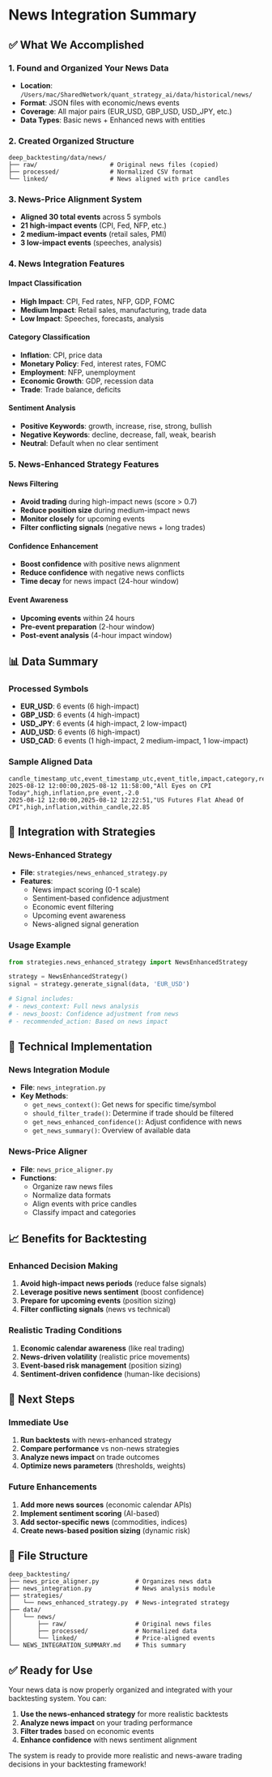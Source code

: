 # News Integration Summary

## ✅ What We Accomplished

### 1. **Found and Organized Your News Data**
- **Location**: `/Users/mac/SharedNetwork/quant_strategy_ai/data/historical/news/`
- **Format**: JSON files with economic/news events
- **Coverage**: All major pairs (EUR_USD, GBP_USD, USD_JPY, etc.)
- **Data Types**: Basic news + Enhanced news with entities

### 2. **Created Organized Structure**
```
deep_backtesting/data/news/
├── raw/                    # Original news files (copied)
├── processed/              # Normalized CSV format
└── linked/                 # News aligned with price candles
```

### 3. **News-Price Alignment System**
- **Aligned 30 total events** across 5 symbols
- **21 high-impact events** (CPI, Fed, NFP, etc.)
- **2 medium-impact events** (retail sales, PMI)
- **3 low-impact events** (speeches, analysis)

### 4. **News Integration Features**

#### **Impact Classification**
- **High Impact**: CPI, Fed rates, NFP, GDP, FOMC
- **Medium Impact**: Retail sales, manufacturing, trade data
- **Low Impact**: Speeches, forecasts, analysis

#### **Category Classification**
- **Inflation**: CPI, price data
- **Monetary Policy**: Fed, interest rates, FOMC
- **Employment**: NFP, unemployment
- **Economic Growth**: GDP, recession data
- **Trade**: Trade balance, deficits

#### **Sentiment Analysis**
- **Positive Keywords**: growth, increase, rise, strong, bullish
- **Negative Keywords**: decline, decrease, fall, weak, bearish
- **Neutral**: Default when no clear sentiment

### 5. **News-Enhanced Strategy Features**

#### **News Filtering**
- **Avoid trading** during high-impact news (score > 0.7)
- **Reduce position size** during medium-impact news
- **Monitor closely** for upcoming events
- **Filter conflicting signals** (negative news + long trades)

#### **Confidence Enhancement**
- **Boost confidence** with positive news alignment
- **Reduce confidence** with negative news conflicts
- **Time decay** for news impact (24-hour window)

#### **Event Awareness**
- **Upcoming events** within 24 hours
- **Pre-event preparation** (2-hour window)
- **Post-event analysis** (4-hour impact window)

## 📊 Data Summary

### **Processed Symbols**
- **EUR_USD**: 6 events (6 high-impact)
- **GBP_USD**: 6 events (4 high-impact)
- **USD_JPY**: 6 events (4 high-impact, 2 low-impact)
- **AUD_USD**: 6 events (6 high-impact)
- **USD_CAD**: 6 events (1 high-impact, 2 medium-impact, 1 low-impact)

### **Sample Aligned Data**
```csv
candle_timestamp_utc,event_timestamp_utc,event_title,impact,category,relation,minutes_from_event
2025-08-12 12:00:00,2025-08-12 11:58:00,"All Eyes on CPI Today",high,inflation,pre_event,-2.0
2025-08-12 12:00:00,2025-08-12 12:22:51,"US Futures Flat Ahead Of CPI",high,inflation,within_candle,22.85
```

## 🎯 Integration with Strategies

### **News-Enhanced Strategy**
- **File**: `strategies/news_enhanced_strategy.py`
- **Features**:
  - News impact scoring (0-1 scale)
  - Sentiment-based confidence adjustment
  - Economic event filtering
  - Upcoming event awareness
  - News-aligned signal generation

### **Usage Example**
```python
from strategies.news_enhanced_strategy import NewsEnhancedStrategy

strategy = NewsEnhancedStrategy()
signal = strategy.generate_signal(data, 'EUR_USD')

# Signal includes:
# - news_context: Full news analysis
# - news_boost: Confidence adjustment from news
# - recommended_action: Based on news impact
```

## 🔧 Technical Implementation

### **News Integration Module**
- **File**: `news_integration.py`
- **Key Methods**:
  - `get_news_context()`: Get news for specific time/symbol
  - `should_filter_trade()`: Determine if trade should be filtered
  - `get_news_enhanced_confidence()`: Adjust confidence with news
  - `get_news_summary()`: Overview of available data

### **News-Price Aligner**
- **File**: `news_price_aligner.py`
- **Functions**:
  - Organize raw news files
  - Normalize data formats
  - Align events with price candles
  - Classify impact and categories

## 📈 Benefits for Backtesting

### **Enhanced Decision Making**
1. **Avoid high-impact news periods** (reduce false signals)
2. **Leverage positive news sentiment** (boost confidence)
3. **Prepare for upcoming events** (position sizing)
4. **Filter conflicting signals** (news vs technical)

### **Realistic Trading Conditions**
1. **Economic calendar awareness** (like real trading)
2. **News-driven volatility** (realistic price movements)
3. **Event-based risk management** (position sizing)
4. **Sentiment-driven confidence** (human-like decisions)

## 🚀 Next Steps

### **Immediate Use**
1. **Run backtests** with news-enhanced strategy
2. **Compare performance** vs non-news strategies
3. **Analyze news impact** on trade outcomes
4. **Optimize news parameters** (thresholds, weights)

### **Future Enhancements**
1. **Add more news sources** (economic calendar APIs)
2. **Implement sentiment scoring** (AI-based)
3. **Add sector-specific news** (commodities, indices)
4. **Create news-based position sizing** (dynamic risk)

## 📁 File Structure
```
deep_backtesting/
├── news_price_aligner.py          # Organizes news data
├── news_integration.py            # News analysis module
├── strategies/
│   └── news_enhanced_strategy.py  # News-integrated strategy
├── data/
│   └── news/
│       ├── raw/                   # Original news files
│       ├── processed/             # Normalized data
│       └── linked/                # Price-aligned events
└── NEWS_INTEGRATION_SUMMARY.md    # This summary
```

## ✅ Ready for Use

Your news data is now properly organized and integrated with your backtesting system. You can:

1. **Use the news-enhanced strategy** for more realistic backtests
2. **Analyze news impact** on your trading performance
3. **Filter trades** based on economic events
4. **Enhance confidence** with news sentiment alignment

The system is ready to provide more realistic and news-aware trading decisions in your backtesting framework!

